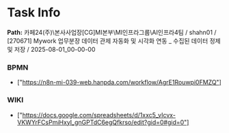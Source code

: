 # Task Info

**Path:** 카페24(주)\본사사업장\[CG]MI본부\MI인프라그룹\AI인프라4팀 / shahn01 / [270671] Mywork 업무분장 데이터 관제 자동화 및 시각화 연동 _ 수집된 데이터 정제 및 저장 / 2025-08-01_00-00-00

### BPMN
- ["https://n8n-mi-039-web.hanpda.com/workflow/AgrE1Rouwpi0FMZQ"]

### WIKI
- ["https://docs.google.com/spreadsheets/d/1xxc5_vIcvx-VKWYrFCsPmiHxyI_gnGPTdC6egQfkrso/edit?gid=0#gid=0"]

